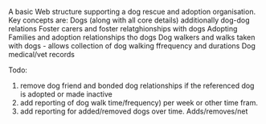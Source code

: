 A basic Web structure supporting a dog rescue and adoption organisation.
Key concepts are:
  Dogs (along with all core details) additionally dog-dog relations 
  Foster carers and foster relatghionships with dogs
  Adopting Families and adoption relationships tho dogs
  Dog walkers and walks taken with dogs - allows collection of dog walking ffrequency and durations
  Dog medical/vet records


  Todo:
  1) remove dog friend and bonded dog relationships if the referenced dog is adopted or made inactive
  2) add reporting of dog walk time/frequency) per week or other time fram.
  3) add reporting for added/removed dogs over time. Adds/removes/net
  
